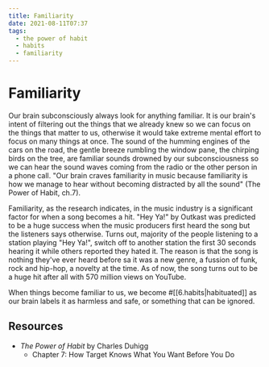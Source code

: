```yaml
---
title: Familiarity
date: 2021-08-11T07:37
tags:
  - the power of habit
  - habits
  - familiarity
---
```


# Familiarity

Our brain subconsciously always look for anything familiar. It is our brain's
intent of filtering out the things that we already knew so we can focus on the
things that matter to us, otherwise it would take extreme mental effort to focus
on many things at once. The sound of the humming engines of the cars on the
road, the gentle breeze rumbling the window pane, the chirping birds on the
tree, are familiar sounds drowned by our subconsciousness so we can hear the
sound waves coming from the radio or the other person in a phone call. "Our
brain craves familiarity in music because familiarity is how we manage to hear
without becoming distracted by all the sound" (The Power of Habit, ch.7).

Familiarity, as the research indicates, in the music industry is a significant
factor for when a song becomes a hit. "Hey Ya!" by Outkast was predicted to be
a huge success when the music producers first heard the song but the listeners
says otherwise. Turns out, majority of the people listening to a station playing
"Hey Ya!", switch off to another station the first 30 seconds hearing it while
others reported they hated it. The reason is that the song is nothing they've
ever heard before sa it was a new genre, a fussion of funk, rock and hip-hop,
a novelty at the time. As of now, the song turns out to be a huge hit after all
with 570 million views on YouTube.

When things become familiar to us, we become #[[6.habits|habituated]] as our
brain labels it as harmless and safe, or something that can be ignored.

## Resources

- _The Power of Habit_ by Charles Duhigg
  - Chapter 7: How Target Knows What You Want Before You Do
